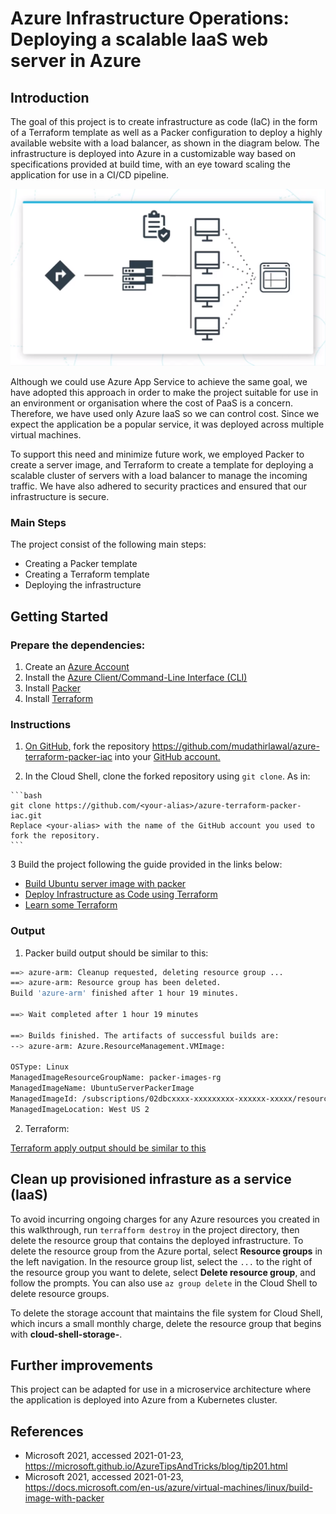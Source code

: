 # Azure Infrastructure Operations: Deploying a scalable IaaS web server in Azure

## Introduction
The goal of this project is to create infrastructure as code (IaC) in the form of a Terraform template as well as a Packer configuration to deploy a highly available website with a load balancer, as shown in the diagram below. The infrastructure is deployed into Azure in a customizable way based on specifications provided at build time, with an eye toward scaling the application for use in a CI/CD pipeline.

![Diagram dipicting the cloud architecture adopted.](/readme-images/architecture.png)

Although we could use Azure App Service to achieve the same goal, we have adopted this approach in order to make the project suitable for use in an environment or organisation where the cost 
of PaaS is a concern. Therefore, we have used only Azure IaaS so we can control cost. Since we expect the application be a popular service, it was deployed across multiple virtual machines.

To support this need and minimize future work, we employed Packer to create a server image, and Terraform to create a template for deploying a scalable cluster of servers with a load balancer to manage the incoming traffic. We have also adhered to security practices and ensured that our infrastructure is secure.

### Main Steps
The project consist of the following main steps:

-   Creating a Packer template
-   Creating a Terraform template
-   Deploying the infrastructure

## Getting Started

  ### Prepare the dependencies:

  1. Create an [Azure Account](https://portal.azure.com) 
  2. Install the [Azure Client/Command-Line Interface (CLI)](https://docs.microsoft.com/en-us/cli/azure/install-azure-cli?view=azure-cli-latest)
  3. Install [Packer](https://www.packer.io/downloads)
  4. Install [Terraform](https://www.terraform.io/downloads.html)

  ### Instructions

  1. [On GitHub,](https://github.com) fork the repository https://github.com/mudathirlawal/azure-terraform-packer-iac into your [GitHub account.](https://github.com)

  2. In the Cloud Shell, clone the forked repository using `git clone`. As in:

    ```bash
    git clone https://github.com/<your-alias>/azure-terraform-packer-iac.git
    Replace <your-alias> with the name of the GitHub account you used to fork the repository.
    ```

  3 Build the project following the guide provided in the links below:

  - [Build Ubuntu server image with packer](https://docs.microsoft.com/en-us/azure/virtual-machines/linux/build-image-with-packer) 
  - [Deploy Infrastructure as Code using Terraform](https://microsoft.github.io/AzureTipsAndTricks/blog/tip201.html)
  - [Learn some Terraform](https://learn.hashicorp.com/tutorials/packer/getting-started-install)   
    
### Output

1. Packer build output should be similar to this:

  ```bash
  ==> azure-arm: Cleanup requested, deleting resource group ...
  ==> azure-arm: Resource group has been deleted.
  Build 'azure-arm' finished after 1 hour 19 minutes.

  ==> Wait completed after 1 hour 19 minutes

  ==> Builds finished. The artifacts of successful builds are:
  --> azure-arm: Azure.ResourceManagement.VMImage:

  OSType: Linux
  ManagedImageResourceGroupName: packer-images-rg
  ManagedImageName: UbuntuServerPackerImage
  ManagedImageId: /subscriptions/02dbcxxxx-xxxxxxxxx-xxxxxx-xxxxx/resourceGroups/packer-images-rg/providers/Microsoft.Compute/images/UbuntuServerPackerImage
  ManagedImageLocation: West US 2
  ```
2. Terraform:
  
  [Terraform apply output should be similar to this](https://github.com/mudathirlawal/azure-terraform-packer-iac/blob/ops/terraform-apply-output.txt) 
 
## Clean up provisioned infrasture as a service (IaaS) 

To avoid incurring ongoing charges for any Azure resources you created in this walkthrough, run `terrafform destroy` in the project directory, then delete the resource group that contains the deployed infrastructure. To delete the resource group from the Azure portal, select __Resource groups__ in the left navigation. In the resource group list, select the `...` to the right of 
the resource group you want to delete, select __Delete resource group__, and follow the prompts.
You can also use `az group delete` in the Cloud Shell to delete resource groups.

To delete the storage account that maintains the file system for Cloud Shell, which incurs a small monthly charge, delete the resource group that begins with __cloud-shell-storage-__.

## Further improvements

This project can be adapted for use in a microservice architecture where the application is deployed into Azure from a Kubernetes cluster.     

## References

- Microsoft 2021, accessed 2021-01-23,\
  <https://microsoft.github.io/AzureTipsAndTricks/blog/tip201.html>
- Microsoft 2021, accessed 2021-01-23,\
  <https://docs.microsoft.com/en-us/azure/virtual-machines/linux/build-image-with-packer>